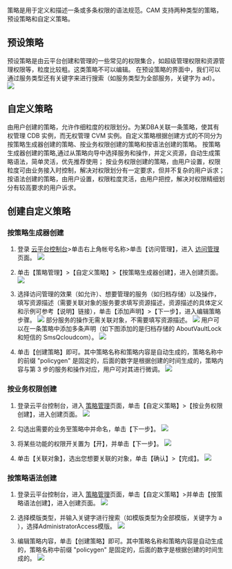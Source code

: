 
策略是用于定义和描述一条或多条权限的语法规范。CAM 支持两种类型的策略，预设策略和自定义策略。
	
## 预设策略
	
预设策略是由云平台创建和管理的一些常见的权限集合，如超级管理权限和资源管理权限等，粒度比较粗。这类策略不可以编辑。
在预设策略的界面中，我们可以通过服务类型还有关键字来进行搜索（如服务类型为全部服务，关键字为 ad）。
![](http://imgcache.tcecqpoc.fsphere.cn/image/mc.qcloudimg.com/static/img/e47f92362e4eaa7474e1c0809eca10f4/image.png)


		
## 自定义策略

由用户创建的策略，允许作细粒度的权限划分。为某DBA关联一条策略，使其有权管理 CDB 实例，而无权管理 CVM 实例。自定义策略根据创建方式的不同分为按策略生成器创建的策略、按业务权限创建的策略和按语法创建的策略。
按策略生成器创建的策略,通过从策略向导中选择服务和操作，并定义资源，自动生成策略语法，简单灵活，优先推荐使用；
按业务权限创建的策略，由用户设置，权限粒度可由业务接入时控制，解决对权限划分有一定要求，但并不复杂的用户诉求；
按语法创建的策略，由用户设置，权限粒度灵活，由用户把控，解决对权限精细划分有较高要求的用户诉求。
	
	
## 创建自定义策略
### 按策略生成器创建

1. 登录 [云平台控制台](http://console.tce.fsphere.cn/)>单击右上角帐号名称>单击【访问管理】，进入 [访问管理](http://console.tce.fsphere.cn/cam)页面。
![](http://imgcache.tcecqpoc.fsphere.cn/image/mc.qcloudimg.com/static/img/70f40a3945e8491f98bad1e86bb13add/ff+%281%29.png)

2. 单击【策略管理】>【自定义策略】>【按策略生成器创建】，进入创建页面。
![](http://imgcache.tcecqpoc.fsphere.cn/image/mc.qcloudimg.com/static/img/81536116ca7d59290890583b48e0b642/image.png)

3. 选择访问管理的效果（如允许）、想要管理的服务（如归档存储）以及操作，填写资源描述（需要关联对象的服务要求填写资源描述，资源描述的具体定义和示例可参考【说明】链接），单击【添加声明】>【下一步】，进入编辑策略步骤。
![](http://imgcache.tcecqpoc.fsphere.cn/image/mc.qcloudimg.com/static/img/7eaa529adf79788dd71921800275ca52/image.png)
	部分服务的操作无需关联对象，不需要填写资源描述。
![](http://imgcache.tcecqpoc.fsphere.cn/image/mc.qcloudimg.com/static/img/8ee4cdbe52f3ca285a5e6f7618e60c94/g+%281%29.png)
	用户可以在一条策略中添加多条声明（如下图添加的是归档存储的 AboutVaultLock 和短信的 SmsQcloudcom）。
![](http://imgcache.tcecqpoc.fsphere.cn/image/mc.qcloudimg.com/static/img/1e02503f7caaeab2a13f1a81998f35d1/image.png)
4. 单击【创建策略】即可。其中策略名称和策略内容是自动生成的，策略名称中的前缀 "policygen" 是固定的，后面的数字是根据创建的时间生成的，策略内容与第 3 步的服务和操作对应，用户可对其进行微调。
![](http://imgcache.tcecqpoc.fsphere.cn/image/mc.qcloudimg.com/static/img/e544dff9d49760af82f582a169583710/image.png)


### 按业务权限创建

1. 登录云平台控制台，进入 [策略管理](http://console.tce.fsphere.cn/cam/policy)页面，单击【自定义策略】>【按业务权限创建】，进入创建页面。
![](http://imgcache.tcecqpoc.fsphere.cn/image/mc.qcloudimg.com/static/img/33495c7cc0cf33b0c1c63784b0ab475b/image.png)

2. 勾选出需要的业务至策略中并命名，单击【下一步】。
![](http://imgcache.tcecqpoc.fsphere.cn/image/mc.qcloudimg.com/static/img/3dd92d1bd3ac368fa5930eff581aafed/image.png)

3. 将某些功能的权限开关置为【开】，并单击【下一步】。
![](http://imgcache.tcecqpoc.fsphere.cn/image/mc.qcloudimg.com/static/img/a8268e994ab28579b349ebed30c7bd6b/image.png)

4. 单击【关联对象】，选出您想要关联的对象，单击【确认】>【完成】。
![](http://imgcache.tcecqpoc.fsphere.cn/image/mc.qcloudimg.com/static/img/23885b53e01350406669cf2e98863108/image.png)

### 按策略语法创建

1. 登录云平台控制台，进入 [策略管理](http://console.tce.fsphere.cn/cam/policy)页面，单击【自定义策略】>并单击【按策略语法创建】，进入创建页面。
![](http://imgcache.tcecqpoc.fsphere.cn/image/mc.qcloudimg.com/static/img/e44addd7134cb52966ece2ba9e66c0b2/image.png)

2. 选择模版类型，并输入关键字进行搜索（如模版类型为全部模版，关键字为 a ），选择AdministratorAccess模版。
![](http://imgcache.tcecqpoc.fsphere.cn/image/mc.qcloudimg.com/static/img/4a3abf6b7ed48f1dc78360db6cad4e1d/image.png)

3. 编辑策略内容，单击【创建策略】即可。其中策略名称和策略内容是自动生成的，策略名称中前缀 "policygen" 是固定的，后面的数字是根据创建的时间生成的。
![](http://imgcache.tcecqpoc.fsphere.cn/image/mc.qcloudimg.com/static/img/b86a9a381cd252b515f9bec0ba5a720c/image.png)








